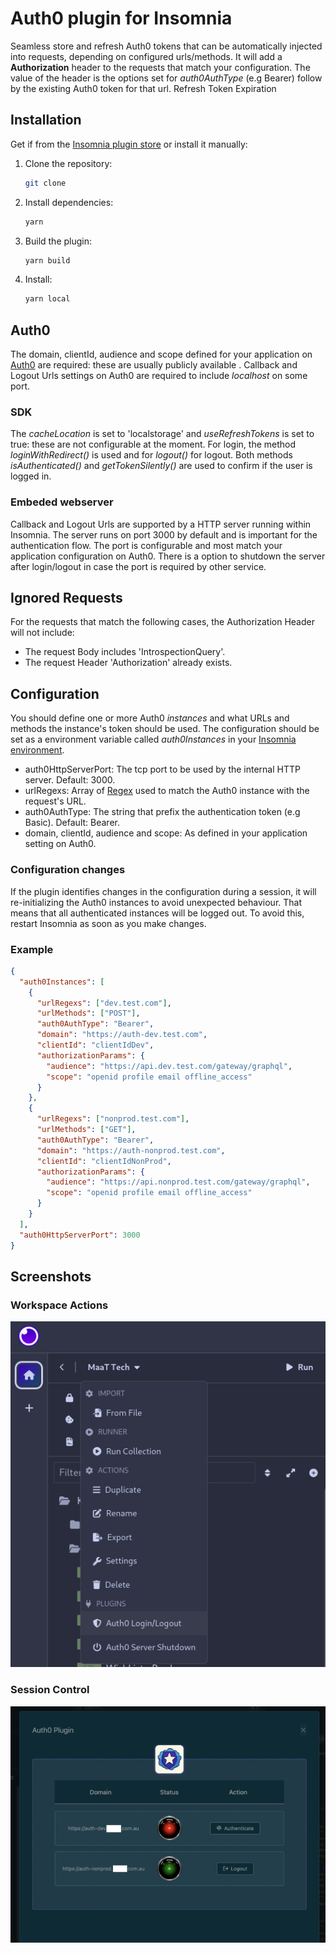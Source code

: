 ﻿# Auth0 plugin for Insomnia

Seamless store and refresh Auth0 tokens that can be automatically injected into requests, depending on configured urls/methods.
It will add a **Authorization** header to the requests that match your configuration.
The value of the header is the options set for *auth0AuthType* (e.g Bearer) follow by the existing Auth0 token for that url.
Refresh Token Expiration

## Installation

Get if from the [Insomnia plugin store](https://insomnia.rest/plugins) or install it manually:
1. Clone the repository:
   ```bash
   git clone

2. Install dependencies:
   ```bash
   yarn 
   ```
3. Build the plugin:
   ```bash
   yarn build
   ```
4. Install:
   ```bash
   yarn local
   ```

## Auth0

The domain, clientId, audience and scope defined for your application on [Auth0](https://auth0.com/docs/get-started/applications/application-settings) are required: these are usually publicly available .
Callback and Logout Urls  settings on Auth0 are required to include *localhost* on some port.

### SDK

The *cacheLocation* is set to 'localstorage' and *useRefreshTokens* is set to true: these are not configurable at the moment.
For login, the method *loginWithRedirect()* is used and for *logout()* for logout.
Both methods *isAuthenticated()* and *getTokenSilently()* are used to confirm if the user is logged in. 

### Embeded webserver

Callback and Logout Urls are supported by a HTTP server running within Insomnia.
The server runs on port 3000 by default and is important for the authentication flow.
The port is configurable and most match your application configuration on Auth0.
There is a option to shutdown the server after login/logout in case the port is required by other service.

## Ignored Requests
For the requests that match the following cases, the Authorization Header will not include:
- The request Body includes 'IntrospectionQuery'.
- The request Header 'Authorization' already exists.

## Configuration

You should define one or more Auth0 *instances* and what URLs and methods the instance's token should be used.
The configuration should be set as a environment variable called *auth0Instances* in your [Insomnia environment](https://docs.insomnia.rest/insomnia/environment-variables).

- auth0HttpServerPort: The tcp port to be used by the internal HTTP server. Default: 3000.
- urlRegexs: Array of [Regex](https://developer.mozilla.org/en-US/docs/Web/JavaScript/Reference/Global_Objects/RegExp) used to match the Auth0 instance with the request's URL.
- auth0AuthType: The string that prefix the authentication token (e.g Basic). Default: Bearer.
- domain, clientId, audience and scope: As defined in your application setting on Auth0.

### Configuration changes
If the plugin identifies changes in the configuration during a session, it will re-initializing the Auth0 instances to avoid unexpected behaviour.
That means that all authenticated instances will be logged out. To avoid this, restart Insomnia as soon as you make changes.

### Example

```json
{
  "auth0Instances": [
    {
      "urlRegexs": ["dev.test.com"],
      "urlMethods": ["POST"],
      "auth0AuthType": "Bearer",
      "domain": "https://auth-dev.test.com",
      "clientId": "clientIdDev",
      "authorizationParams": {
        "audience": "https://api.dev.test.com/gateway/graphql",
        "scope": "openid profile email offline_access"
      }
    },
    {
      "urlRegexs": ["nonprod.test.com"],
      "urlMethods": ["GET"],
      "auth0AuthType": "Bearer",
      "domain": "https://auth-nonprod.test.com",
      "clientId": "clientIdNonProd",
      "authorizationParams": {
        "audience": "https://api.nonprod.test.com/gateway/graphql",
        "scope": "openid profile email offline_access"
      }
    }
  ],
  "auth0HttpServerPort": 3000
}

```

## Screenshots

### Workspace Actions

![Workspace Actions](screenshots/workspace-actions.png)

### Session Control

![Session Control](screenshots/auth0-control.png)
